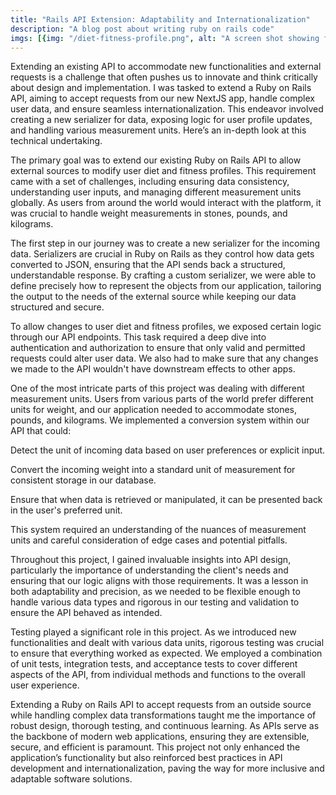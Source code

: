 ```yaml
---
title: "Rails API Extension: Adaptability and Internationalization"
description: "A blog post about writing ruby on rails code"
imgs: [{img: "/diet-fitness-profile.png", alt: "A screen shot showing form UI for the diet and fitness profile page"}, {img: "/rails-2.png", alt: "A screen shot showing from UI with an error state under the goal weight indicating that it is too low"}, {img: "/rails-3.png", alt: "A screen shot of the bottom of the food details page showing a table of carbs fat and protein of the food"}]
---
```


Extending an existing API to accommodate new functionalities and external requests is a challenge that often pushes us to innovate and think critically about design and implementation. I was tasked to extend a Ruby on Rails API, aiming to accept requests from our new NextJS app, handle complex user data, and ensure seamless internationalization. This endeavor involved creating a new serializer for data, exposing logic for user profile updates, and handling various measurement units. Here’s an in-depth look at this technical undertaking.

The primary goal was to extend our existing Ruby on Rails API to allow external sources to modify user diet and fitness profiles. This requirement came with a set of challenges, including ensuring data consistency, understanding user inputs, and managing different measurement units globally. As users from around the world would interact with the platform, it was crucial to handle weight measurements in stones, pounds, and kilograms.

The first step in our journey was to create a new serializer for the incoming data. Serializers are crucial in Ruby on Rails as they control how data gets converted to JSON, ensuring that the API sends back a structured, understandable response. By crafting a custom serializer, we were able to define precisely how to represent the objects from our application, tailoring the output to the needs of the external source while keeping our data structured and secure.

To allow changes to user diet and fitness profiles, we exposed certain logic through our API endpoints. This task required a deep dive into authentication and authorization to ensure that only valid and permitted requests could alter user data. We also had to make sure that any changes we made to the API wouldn't have downstream effects to other apps. 

One of the most intricate parts of this project was dealing with different measurement units. Users from various parts of the world prefer different units for weight, and our application needed to accommodate stones, pounds, and kilograms. We implemented a conversion system within our API that could:

Detect the unit of incoming data based on user preferences or explicit input.

Convert the incoming weight into a standard unit of measurement for consistent storage in our database.

Ensure that when data is retrieved or manipulated, it can be presented back in the user's preferred unit.

This system required an understanding of the nuances of measurement units and careful consideration of edge cases and potential pitfalls.

Throughout this project, I gained invaluable insights into API design, particularly the importance of understanding the client's needs and ensuring that our logic aligns with those requirements. It was a lesson in both adaptability and precision, as we needed to be flexible enough to handle various data types and rigorous in our testing and validation to ensure the API behaved as intended.

Testing played a significant role in this project. As we introduced new functionalities and dealt with various data units, rigorous testing was crucial to ensure that everything worked as expected. We employed a combination of unit tests, integration tests, and acceptance tests to cover different aspects of the API, from individual methods and functions to the overall user experience.

Extending a Ruby on Rails API to accept requests from an outside source while handling complex data transformations taught me the importance of robust design, thorough testing, and continuous learning. As APIs serve as the backbone of modern web applications, ensuring they are extensible, secure, and efficient is paramount. This project not only enhanced the application’s functionality but also reinforced best practices in API development and internationalization, paving the way for more inclusive and adaptable software solutions.

